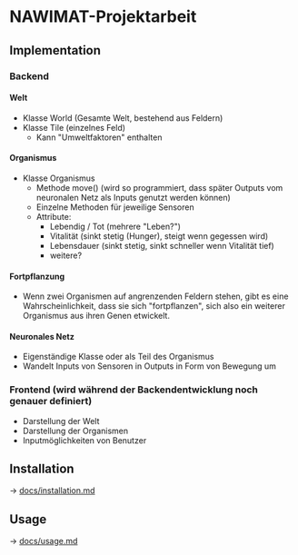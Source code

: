 # NAWIMAT-Projektarbeit

## Implementation

### Backend

#### Welt
- Klasse World (Gesamte Welt, bestehend aus Feldern)
- Klasse Tile (einzelnes Feld)
    - Kann "Umweltfaktoren" enthalten

#### Organismus
- Klasse Organismus
    - Methode move() (wird so programmiert, dass später Outputs vom neuronalen Netz als Inputs genutzt werden können)
    - Einzelne Methoden für jeweilige Sensoren
    - Attribute:
        - Lebendig / Tot (mehrere "Leben?")
        - Vitalität (sinkt stetig (Hunger), steigt wenn gegessen wird)
        - Lebensdauer (sinkt stetig, sinkt schneller wenn Vitalität tief)
        - weitere?

#### Fortpflanzung
- Wenn zwei Organismen auf angrenzenden Feldern stehen, gibt es eine Wahrscheinlichkeit, dass sie sich "fortpflanzen", sich also ein weiterer Organismus aus ihren Genen etwickelt.



#### Neuronales Netz
- Eigenständige Klasse oder als Teil des Organismus
- Wandelt Inputs von Sensoren in Outputs in Form von Bewegung um


### Frontend (wird während der Backendentwicklung noch genauer definiert)
- Darstellung der Welt
- Darstellung der Organismen
- Inputmöglichkeiten von Benutzer


## Installation
-> [docs/installation.md](docs/installation.md)

## Usage
-> [docs/usage.md](docs/usage.md)

